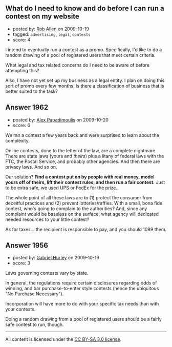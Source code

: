 ## What do I need to know and do before I can run a contest on my website

- posted by: [Rob Allen](https://stackexchange.com/users/-1/604-rob-allen) on 2009-10-19
- tagged: `advertising`, `legal`, `contests`
- score: 4

I intend to eventually run a contest as a promo. Specifically, I'd like to do a random drawing of a pool of registered users that meet certain criteria. 

What legal and tax related concerns do I need to be aware of before attempting this? 

Also, I have not yet set up my business as a legal entity. I plan on doing this sort of promo every few months. Is there a classification of business that is better suited to the task?


## Answer 1962

- posted by: [Alex Papadimoulis](https://stackexchange.com/users/-1/123-alex-papadimoulis) on 2009-10-20
- score: 6

We ran a contest a few years back and were surprised to learn about the complexity. 

Online contests, done to the letter of the law, are a complete nightmare. There are state laws (yours and *theirs*) plus a litany of federal laws with the FTC, the Postal Service, and probably other agencies. And then there are privacy laws. And so on.

Our solution? **Find a contest put on by people with real money, model yours off of theirs, lift their contest rules, and then run a fair contest.**  Just to be extra safe, we used UPS or FedEx for the prize.

The whole point of all these laws are to (1) protect the consumer from deceitful practices and (2) prevent lotteries/raffles. With a small, bona fide contest, who's going to complain to the authorities? And, since any complaint would be baseless on the surface, what agency will dedicated needed resources to your little contest?

As for taxes... the recipient is responsible to pay, and you should 1099 them.


## Answer 1956

- posted by: [Gabriel Hurley](https://stackexchange.com/users/-1/1005-gabriel-hurley) on 2009-10-19
- score: 3

Laws governing contests vary by state.

In general, the regulations require certain disclosures regarding odds of winning, and bar purchase-to-enter style contests (hence the ubiquitous "No Purchase Necessary").

Incorporation will have more to do with your specific tax needs than with your contests.

Doing a random drawing from a pool of registered users should be a fairly safe contest to run, though.



---

All content is licensed under the [CC BY-SA 3.0 license](https://creativecommons.org/licenses/by-sa/3.0/).
